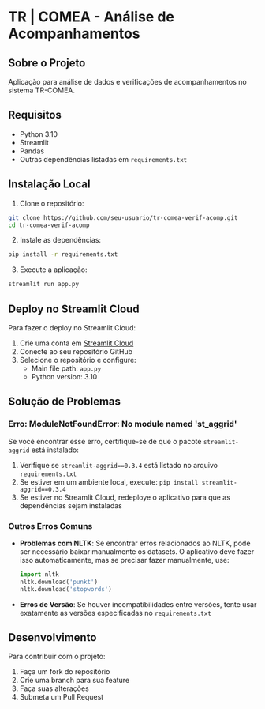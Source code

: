 # TR | COMEA - Análise de Acompanhamentos

## Sobre o Projeto
Aplicação para análise de dados e verificações de acompanhamentos no sistema TR-COMEA.

## Requisitos
- Python 3.10
- Streamlit
- Pandas
- Outras dependências listadas em `requirements.txt`

## Instalação Local

1. Clone o repositório:
```bash
git clone https://github.com/seu-usuario/tr-comea-verif-acomp.git
cd tr-comea-verif-acomp
```

2. Instale as dependências:
```bash
pip install -r requirements.txt
```

3. Execute a aplicação:
```bash
streamlit run app.py
```

## Deploy no Streamlit Cloud

Para fazer o deploy no Streamlit Cloud:

1. Crie uma conta em [Streamlit Cloud](https://share.streamlit.io/)
2. Conecte ao seu repositório GitHub
3. Selecione o repositório e configure:
   - Main file path: `app.py`
   - Python version: 3.10

## Solução de Problemas

### Erro: ModuleNotFoundError: No module named 'st_aggrid'

Se você encontrar esse erro, certifique-se de que o pacote `streamlit-aggrid` está instalado:

1. Verifique se `streamlit-aggrid==0.3.4` está listado no arquivo `requirements.txt`
2. Se estiver em um ambiente local, execute: `pip install streamlit-aggrid==0.3.4`
3. Se estiver no Streamlit Cloud, redeploye o aplicativo para que as dependências sejam instaladas

### Outros Erros Comuns

- **Problemas com NLTK**: Se encontrar erros relacionados ao NLTK, pode ser necessário baixar manualmente os datasets. O aplicativo deve fazer isso automaticamente, mas se precisar fazer manualmente, use:
  ```python
  import nltk
  nltk.download('punkt')
  nltk.download('stopwords')
  ```

- **Erros de Versão**: Se houver incompatibilidades entre versões, tente usar exatamente as versões especificadas no `requirements.txt`

## Desenvolvimento

Para contribuir com o projeto:

1. Faça um fork do repositório
2. Crie uma branch para sua feature
3. Faça suas alterações
4. Submeta um Pull Request
 
